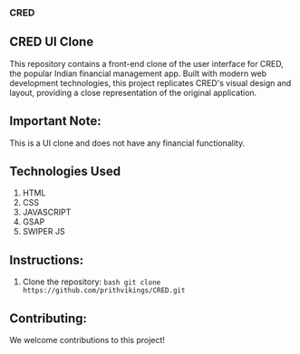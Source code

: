 ### CRED
## CRED UI Clone
This repository contains a front-end clone of the user interface for CRED, the popular Indian financial management app. Built with modern web development technologies, this project replicates CRED's visual design and layout, providing a close representation of the original application.

## Important Note: 
This is a UI clone and does not have any financial functionality.

## Technologies Used
1. HTML
2. CSS
3. JAVASCRIPT
4. GSAP
5. SWIPER JS

## Instructions:
1. Clone the repository:
``bash
    git clone https://github.com/prithvikings/CRED.git
``
## Contributing:
We welcome contributions to this project!
